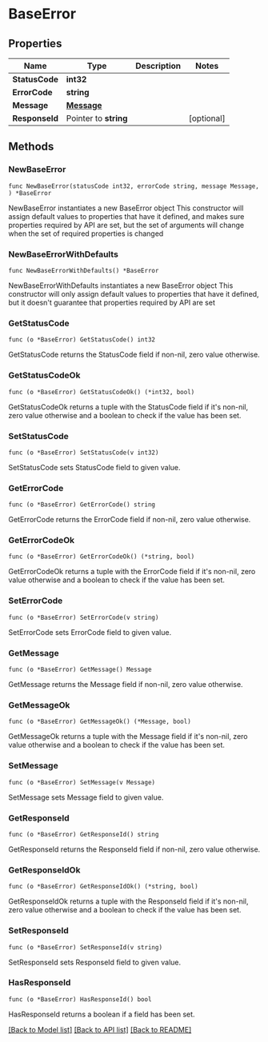 # BaseError

## Properties

Name | Type | Description | Notes
------------ | ------------- | ------------- | -------------
**StatusCode** | **int32** |  | 
**ErrorCode** | **string** |  | 
**Message** | [**Message**](Message.md) |  | 
**ResponseId** | Pointer to **string** |  | [optional] 

## Methods

### NewBaseError

`func NewBaseError(statusCode int32, errorCode string, message Message, ) *BaseError`

NewBaseError instantiates a new BaseError object
This constructor will assign default values to properties that have it defined,
and makes sure properties required by API are set, but the set of arguments
will change when the set of required properties is changed

### NewBaseErrorWithDefaults

`func NewBaseErrorWithDefaults() *BaseError`

NewBaseErrorWithDefaults instantiates a new BaseError object
This constructor will only assign default values to properties that have it defined,
but it doesn't guarantee that properties required by API are set

### GetStatusCode

`func (o *BaseError) GetStatusCode() int32`

GetStatusCode returns the StatusCode field if non-nil, zero value otherwise.

### GetStatusCodeOk

`func (o *BaseError) GetStatusCodeOk() (*int32, bool)`

GetStatusCodeOk returns a tuple with the StatusCode field if it's non-nil, zero value otherwise
and a boolean to check if the value has been set.

### SetStatusCode

`func (o *BaseError) SetStatusCode(v int32)`

SetStatusCode sets StatusCode field to given value.


### GetErrorCode

`func (o *BaseError) GetErrorCode() string`

GetErrorCode returns the ErrorCode field if non-nil, zero value otherwise.

### GetErrorCodeOk

`func (o *BaseError) GetErrorCodeOk() (*string, bool)`

GetErrorCodeOk returns a tuple with the ErrorCode field if it's non-nil, zero value otherwise
and a boolean to check if the value has been set.

### SetErrorCode

`func (o *BaseError) SetErrorCode(v string)`

SetErrorCode sets ErrorCode field to given value.


### GetMessage

`func (o *BaseError) GetMessage() Message`

GetMessage returns the Message field if non-nil, zero value otherwise.

### GetMessageOk

`func (o *BaseError) GetMessageOk() (*Message, bool)`

GetMessageOk returns a tuple with the Message field if it's non-nil, zero value otherwise
and a boolean to check if the value has been set.

### SetMessage

`func (o *BaseError) SetMessage(v Message)`

SetMessage sets Message field to given value.


### GetResponseId

`func (o *BaseError) GetResponseId() string`

GetResponseId returns the ResponseId field if non-nil, zero value otherwise.

### GetResponseIdOk

`func (o *BaseError) GetResponseIdOk() (*string, bool)`

GetResponseIdOk returns a tuple with the ResponseId field if it's non-nil, zero value otherwise
and a boolean to check if the value has been set.

### SetResponseId

`func (o *BaseError) SetResponseId(v string)`

SetResponseId sets ResponseId field to given value.

### HasResponseId

`func (o *BaseError) HasResponseId() bool`

HasResponseId returns a boolean if a field has been set.


[[Back to Model list]](../README.md#documentation-for-models) [[Back to API list]](../README.md#documentation-for-api-endpoints) [[Back to README]](../README.md)


